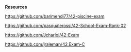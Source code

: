 **Resources**

https://github.com/barimehdi77/42-piscine-exam

https://github.com/pasqualerossi/42-School-Exam-Rank-02

https://github.com/Jcharloi/42-Exam

https://github.com/jraleman/42.Exam-C

